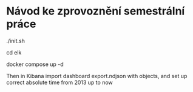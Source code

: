 # Návod ke zprovoznění semestrální práce


./init.sh

cd elk

docker compose up -d

Then in Kibana import dashboard export.ndjson with objects, and set up correct absolute time from 2013 up to now 